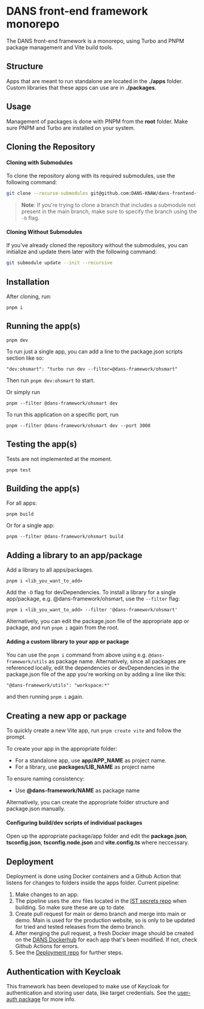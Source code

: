 # DANS front-end framework monorepo

The DANS front-end framework is a monorepo, using Turbo and PNPM package management and Vite build tools.

## Structure

Apps that are meant to run standalone are located in the **./apps** folder. Custom libraries that these apps can use are in **./packages**.

## Usage

Management of packages is done with PNPM from the **root** folder. Make sure PNPM and Turbo are installed on your system.

## Cloning the Repository

#### Cloning with Submodules

To clone the repository along with its required submodules, use the following command:

```bash
git clone --recurse-submodules git@github.com:DANS-KNAW/dans-frontend-framework.git
```

> **Note**: If you're trying to clone a branch that includes a submodule not present in the main branch, make sure to specify the branch using the `-b` flag.

#### Cloning Without Submodules

If you've already cloned the repository without the submodules, you can initialize and update them later with the following command:

```bash
git submodule update --init --recursive
```

## Installation

After cloning, run:

    pnpm i

## Running the app(s)

    pnpm dev

To run just a single app, you can add a line to the package.json scripts section like so:

    "dev:ohsmart": "turbo run dev --filter=@dans-framework/ohsmart"

Then run `pnpm dev:ohsmart` to start.

Or simply run

    pnpm --filter @dans-framework/ohsmart dev

To run this application on a specific port, run

    pnpm --filter @dans-framework/ohsmart dev --port 3000

## Testing the app(s)

Tests are not implemented at the moment.

    pnpm test

## Building the app(s)

For all apps:

    pnpm build

Or for a single app:

    pnpm --filter @dans-framework/ohsmart build

## Adding a library to an app/package

Add a library to all apps/packages.

    pnpm i <lib_you_want_to_add>

Add the `-D` flag for devDependencies.
To install a library for a single app/package, e.g. @dans-framework/ohsmart, use the `--filter` flag:

    pnpm i <lib_you_want_to_add> --filter '@dans-framework/ohsmart'

Alternatively, you can edit the package.json file of the appropriate app or package, and run `pnpm i` again from the root.

#### Adding a custom library to your app or package

You can use the `pnpm i` command from above using e.g. `@dans-framework/utils` as package name.
Alternatively, since all packages are referenced locally, edit the dependencies or devDependencies in the package.json file of the app you're working on by adding a line like this:

    "@dans-framework/utils": "workspace:*"

and then running `pnpm i` again.

## Creating a new app or package

To quickly create a new Vite app, run `pnpm create vite` and follow the prompt.

To create your app in the appropriate folder:

- For a standalone app, use **app/APP_NAME** as project name.
- For a library, use **packages/LIB_NAME** as project name

To ensure naming consistency:

- Use **@dans-framework/NAME** as package name

Alternatively, you can create the appropriate folder structure and package.json manually.

#### Configuring build/dev scripts of individual packages

Open up the appropriate package/app folder and edit the **package.json**, **tsconfig.json**, **tsconfig.node.json** and **vite.config.ts** where neccessary.

## Deployment

Deployment is done using Docker containers and a Github Action that listens for changes to folders inside the apps folder. Current pipeline:

1.  Make changes to an app.
2.  The pipeline uses the .env files located in the [IST secrets repo](https://github.com/DANS-KNAW/IST-ohsmart-secrets) when building. So make sure these are up to date.
2.  Create pull request for main or demo branch and merge into main or demo. Main is used for the production website, so is only to be updated for tried and tested releases from the demo branch.
3.  After merging the pull request, a fresh Docker image should be created on the [DANS Dockerhub](https://hub.docker.com/u/dansknaw) for each app that's been modified. If not, check Github Actions for errors.
4.  See the [Deployment repo](https://github.com/DANS-KNAW/ohsmart-deploy) for further steps.

## Authentication with Keycloak

This framework has been developed to make use of Keycloak for authentication and storing user data, like target credentials. See the [user-auth package](/packages/user-auth/README.md) for more info.
